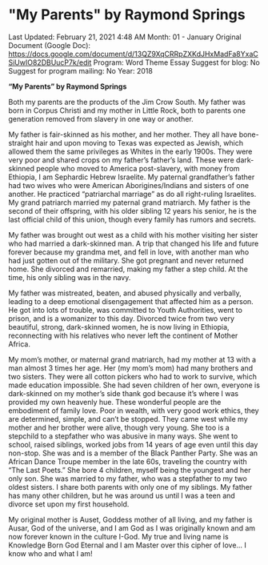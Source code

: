 # "My Parents" by Raymond Springs

Last Updated: February 21, 2021 4:48 AM
Month: 01 - January
Original Document (Google Doc): https://docs.google.com/document/d/13QZ9XqCRRpZXKdJHxMadFa8YxaCSiUwIO82DBUucP7k/edit
Program: Word Theme Essay
Suggest for blog: No
Suggest for program mailing: No
Year: 2018

**“My Parents” by Raymond Springs**

Both my parents are the products of the Jim Crow South. My father was born in Corpus Christi and my mother in Little Rock, both to parents one generation removed from slavery in one way or another.

My father is fair-skinned as his mother, and her mother. They all have bone-straight hair and upon moving to Texas was expected as Jewish, which allowed them the same privileges as Whites in the early 1900s. They were very poor and shared crops on my father’s father’s land. These were dark-skinned people who moved to America post-slavery, with money from Ethiopia, I am Sephardic Hebrew Israelite. My paternal grandfather’s father had two wives who were American Aborigines/Indians and sisters of one another. He practiced “patriarchal marriage” as do all right-ruling Israelites. My grand patriarch married my paternal grand matriarch. My father is the second of their offspring, with his older sibling 12 years his senior, he is the last official child of this union, though every family has rumors and secrets.

My father was brought out west as a child with his mother visiting her sister who had married a dark-skinned man. A trip that changed his life and future forever because my grandma met, and fell in love, with another man who had just gotten out of the military. She got pregnant and never returned home. She divorced and remarried, making my father a step child. At the time, his only sibling was in the navy.

My father was mistreated, beaten, and abused physically and verbally, leading to a deep emotional disengagement that affected him as a person. He got into lots of trouble, was committed to Youth Authorities, went to prison, and is a womanizer to this day. Divorced twice from two very beautiful, strong, dark-skinned women, he is now living in Ethiopia, reconnecting with his relatives who never left the continent of Mother Africa.

My mom’s mother, or maternal grand matriarch, had my mother at 13 with a man almost 3 times her age. Her (my mom’s mom) had many brothers and two sisters. They were all cotton pickers who had to work to survive, which made education impossible. She had seven children of her own, everyone is dark-skinned on my mother’s side thank god because it’s where I was provided my own heavenly hue. These wonderful people are the embodiment of family love. Poor in wealth, with very good work ethics, they are determined, simple, and can’t be stopped. They came west while my mother and her brother were alive, though very young. She too is a stepchild to a stepfather who was abusive in many ways. She went to school, raised siblings, worked jobs from 14 years of age even until this day non-stop. She was and is a member of the Black Panther Party. She was an African Dance Troupe member in the late 60s, traveling the country with “The Last Poets.” She bore 4 children, myself being the youngest and her only son. She was married to my father, who was a stepfather to my two oldest sisters. I share both parents with only one of my siblings. My father has many other children, but he was around us until I was a teen and divorce set upon my first household.

My original mother is Auset, Goddess mother of all living, and my father is Ausar, God of the universe, and I am God as I was originally known and am now forever known in the culture I-God. My true and living name is Knowledge Born God Eternal and I am Master over this cipher of love… I know who and what I am!